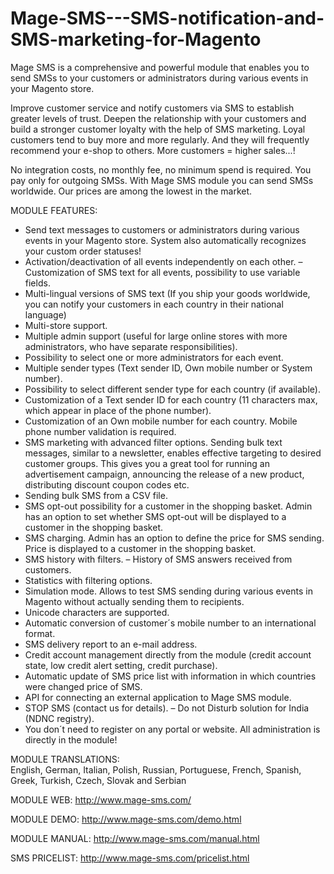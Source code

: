 Mage-SMS---SMS-notification-and-SMS-marketing-for-Magento
=========================================================

Mage SMS is a comprehensive and powerful module that enables you to send SMSs to your customers or administrators during various events in your Magento store.  

Improve customer service and notify customers via SMS to establish greater levels of trust. Deepen the relationship with your customers and build a stronger customer loyalty with the help of SMS marketing. Loyal customers tend to buy more and more regularly. And they will frequently recommend your e-shop to others. More customers = higher sales...!  

No integration costs, no monthly fee, no minimum spend is required. You pay only for outgoing SMSs. With Mage SMS module you can send SMSs worldwide. Our prices are among the lowest in the market.  

MODULE FEATURES: 
- Send text messages to customers or administrators during various events in your Magento store. System also automatically recognizes your custom order statuses! 
- Activation/deactivation of all events independently on each other. – Customization of SMS text for all events, possibility to use variable fields. 
- Multi-lingual versions of SMS text (If you ship your goods worldwide, you can notify your customers in each country in their national language)
- Multi-store support. 
- Multiple admin support (useful for large online stores with more administrators, who have separate responsibilities). 
- Possibility to select one or more administrators for each event. 
- Multiple sender types (Text sender ID, Own mobile number or System number). 
- Possibility to select different sender type for each country (if available). 
- Customization of a Text sender ID for each country (11 characters max, which appear in place of the phone number). 
- Customization of an Own mobile number for each country. Mobile phone number validation is required. 
- SMS marketing with advanced filter options. Sending bulk text messages, similar to a newsletter, enables effective targeting to desired customer groups. This gives you a great tool for running an advertisement campaign, announcing the release of a new product, distributing discount coupon codes etc. 
- Sending bulk SMS from a CSV file. 
- SMS opt-out possibility for a customer in the shopping basket. Admin has an option to set whether SMS opt-out will be displayed to a customer in the shopping basket. 
- SMS charging. Admin has an option to define the price for SMS sending. Price is displayed to a customer in the shopping basket. 
- SMS history with filters. – History of SMS answers received from customers. 
- Statistics with filtering options. 
- Simulation mode. Allows to test SMS sending during various events in Magento without actually sending them to recipients. 
- Unicode characters are supported. 
- Automatic conversion of customer´s mobile number to an international format. 
- SMS delivery report to an e-mail address. 
- Credit account management directly from the module (credit account state, low credit alert setting, credit purchase). 
- Automatic update of SMS price list with information in which countries were changed price of SMS. 
- API for connecting an external application to Mage SMS module. 
- STOP SMS (contact us for details). – Do not Disturb solution for India (NDNC registry). 
- You don´t need to register on any portal or website. All administration is directly in the module!  

MODULE TRANSLATIONS:  
English, German, Italian, Polish, Russian, Portuguese, French, Spanish, Greek, Turkish, Czech, Slovak and Serbian  

MODULE WEB: 
http://www.mage-sms.com/  

MODULE DEMO: 
http://www.mage-sms.com/demo.html  

MODULE MANUAL: 
http://www.mage-sms.com/manual.html  

SMS PRICELIST: 
http://www.mage-sms.com/pricelist.html
